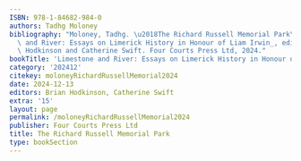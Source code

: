```yaml
---
ISBN: 978-1-84682-984-0
authors: Tadhg Moloney
bibliography: "Moloney, Tadhg. \u2018The Richard Russell Memorial Park\u2019. In _Limestone\
  \ and River: Essays on Limerick History in Honour of Liam Irwin_, edited by Brian\
  \ Hodkinson and Catherine Swift. Four Courts Press Ltd, 2024."
bookTitle: 'Limestone and River: Essays on Limerick History in Honour of Liam Irwin'
category: '202412'
citekey: moloneyRichardRussellMemorial2024
date: 2024-12-13
editors: Brian Hodkinson, Catherine Swift
extra: '15'
layout: page
permalink: /moloneyRichardRussellMemorial2024
publisher: Four Courts Press Ltd
title: The Richard Russell Memorial Park
type: bookSection
---
```

